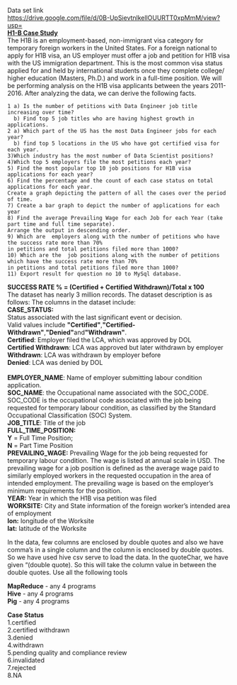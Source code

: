 Data set link <br>
https://drive.google.com/file/d/0B-UpSievtnlkellOUURTT0xpMmM/view?usp=<br>
<u><b>H1-B Case Study</b></u><br>
The H1B is an employment-based, non-immigrant visa category for temporary foreign workers in the United States. For a foreign national to apply for H1B visa, an US employer must offer a job and petition for H1B visa with the US immigration department. This is the most common visa status applied for and held by international students once they complete college/ higher education (Masters, Ph.D.) and work in a full-time position.
We will be performing analysis on the H1B visa applicants between the years 2011-2016. After analyzing the data, we can derive the following facts.
~~~
1 a) Is the number of petitions with Data Engineer job title increasing over time?
  b) Find top 5 job titles who are having highest growth in applications.
2 a) Which part of the US has the most Data Engineer jobs for each year?
  b) find top 5 locations in the US who have got certified visa for each year.
3)Which industry has the most number of Data Scientist positions?
4)Which top 5 employers file the most petitions each year?
5) Find the most popular top 10 job positions for H1B visa applications for each year?
6) Find the percentage and the count of each case status on total applications for each year. 
Create a graph depicting the pattern of all the cases over the period of time.
7) Create a bar graph to depict the number of applications for each year
8) Find the average Prevailing Wage for each Job for each Year (take part time and full time separate).
Arrange the output in descending order.
9) Which are  employers along with the number of petitions who have the success rate more than 70% 
in petitions and total petitions filed more than 1000?
10) Which are the  job positions along with the number of petitions which have the success rate more than 70%
in petitions and total petitions filed more than 1000?
11) Export result for question no 10 to MySql database.
~~~
<b>SUCCESS RATE % = (Certified + Certified Withdrawn)/Total x 100</b><br>
The dataset has nearly 3 million records. 
The dataset description is as follows:
The columns in the dataset include:<br>
<b>CASE_STATUS:</b> <br>Status associated with the last significant event or decision.<br> Valid values include <b>"Certified"</b>,<b>"Certified-Withdrawn"</b>,<b>"Denied"</b>and<b>"Withdrawn"</b>.<br>
<b>Certified</b>: Employer filed the LCA, which was approved by DOL<br>
<b>Certified Withdrawn</b>: LCA was approved but later withdrawn by employer<br>
<b>Withdrawn</b>: LCA was withdrawn by employer before <br>
<b>Denied</b>: LCA was denied by DOL<br>
<br><b>EMPLOYER_NAME</b>: Name of employer submitting labour condition application.<br>
<b>SOC_NAME</b>: the Occupational name associated with the SOC_CODE. SOC_CODE is the occupational code associated with the job being requested for temporary labour condition, as classified by the Standard Occupational Classification (SOC) System.<br>
<b>JOB_TITLE</b>: Title of the job<br>
<b>FULL_TIME_POSITION:</b> <br><b>Y</b> = Full Time Position;<br><b>N</b> = Part Time Position<br>
<b>PREVAILING_WAGE:</b> Prevailing Wage for the job being requested for temporary labour condition. The wage is listed at annual scale in USD. The prevailing wage for a job position is defined as the average wage paid to similarly employed workers in the requested occupation in the area of intended employment. The prevailing wage is based on the employer’s minimum requirements for the position.
<br>
<b>YEAR:</b> Year in which the H1B visa petition was filed<br>
<b>WORKSITE:</b> City and State information of the foreign worker’s intended area of employment<br>
<b>lon:</b> longitude of the Worksite<br>
<b>lat:</b> latitude of the Worksite<br>

In the data, few columns are enclosed by double quotes and also we have comma’s in a single column and the column is enclosed by double quotes. So we have used hive csv serve to load the data. In the quoteChar, we have given “(double quote). So this will take the column value in between the double quotes.
Use all the following tools <br>

<b>MapReduce</b> - any 4 programs<br>
<b>Hive</b> - any 4 programs<br>
<b>Pig</b> - any 4 programs<br>

<b>Case Status</b><br>
1.certified<br>
2.certified withdrawn<br>
3.denied<br>
4.withdrawn<br>
5.pending quality and compliance review<br>
6.invalidated <br>
7.rejected<br>
8.NA<br>
